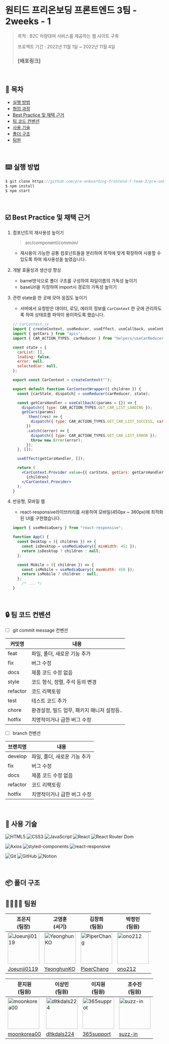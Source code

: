 # 원티드 프리온보딩 프론트엔드 3팀 - 2weeks - 1

> 목적 : B2C 차량대여 서비스를 제공하는 웹 사이트 구축
> 
> 
> 프로젝트 기간 : 2022년 11월 1일 ~ 2022년 11월 4일
> 
> ### [배포링크]
> 

</br>

## 📖 목차

- [실행 방법](notion://www.notion.so/fa94d6048d2047588e23d9ac118ba55a?p=2de19840ab974b45b297096b95590ef3&showMoveTo=true&saveParent=true#%EF%B8%8F-%EC%8B%A4%ED%96%89-%EB%B0%A9%EB%B2%95)
- [협업 과정](notion://www.notion.so/fa94d6048d2047588e23d9ac118ba55a?p=2de19840ab974b45b297096b95590ef3&showMoveTo=true&saveParent=true#-%ED%98%91%EC%97%85-%EA%B3%BC%EC%A0%95)
- [Best Practice 및 채택 근거](notion://www.notion.so/fa94d6048d2047588e23d9ac118ba55a?p=2de19840ab974b45b297096b95590ef3&showMoveTo=true&saveParent=true#%EF%B8%8F-best-practice-%EB%B0%8F-%EC%B1%84%ED%83%9D-%EA%B7%BC%EA%B1%B0)
- [팀 코드 컨벤션](notion://www.notion.so/fa94d6048d2047588e23d9ac118ba55a?p=2de19840ab974b45b297096b95590ef3&showMoveTo=true&saveParent=true#-%ED%8C%80-%EC%BD%94%EB%93%9C-%EC%BB%A8%EB%B2%A4%EC%85%98)
- [사용 기술](notion://www.notion.so/fa94d6048d2047588e23d9ac118ba55a?p=2de19840ab974b45b297096b95590ef3&showMoveTo=true&saveParent=true#-%EC%82%AC%EC%9A%A9-%EA%B8%B0%EC%88%A0)
- [폴더 구조](notion://www.notion.so/fa94d6048d2047588e23d9ac118ba55a?p=2de19840ab974b45b297096b95590ef3&showMoveTo=true&saveParent=true#%ED%8F%B4%EB%8D%94-%EA%B5%AC%EC%A1%B0)
- [팀원](notion://www.notion.so/fa94d6048d2047588e23d9ac118ba55a?p=2de19840ab974b45b297096b95590ef3&showMoveTo=true&saveParent=true#-%ED%8C%80%EC%9B%90)

</br>

## ⌨️ 실행 방법

```jsx
$ git clone https://github.com/pre-onboarding-frontend-7-team-3/pre-onboarding-7th-2-1-3.git
$ npm install
$ npm start
```

</br>

## ☑️ Best Practice 및 채택 근거

1. 컴포넌트의 재사용성 높이기
    
    > src/component/common/
    > 
    - 재사용이 가능한 공통 컴포넌트들을 분리하여 목적에 맞게 확장하여 사용할 수 있도록 하여 재사용성을 높였습니다.
2. 개발 효율성과 생산성 향상
    - barrel방식으로 폴더 구조를 구성하여 파일이름의 가독성 높이기
    - baseUrl을 지정하여 import시 경로의 가독성 높이기
3. 관련 state을 한 곳에 모아 응집도 높이기 
    - 서버에서 요청받은 데이터, 로딩, 에러의 정보를 `CarContext` 한 곳에 관리하도록 하여 상태흐름 파악이 용이하도록 했습니다.
    
    ```jsx
    // CarContext.js
    import { createContext, useReducer, useEffect, useCallback, useContext } from "react";
    import { getCars } from "apis";
    import { CAR_ACTION_TYPES, carReducer } from "helpers/useCarReducer";
    
    const state = {
      carList: [],
      loading: false,
      error: null,
      selectedCar: null,
    };
    
    export const CarContext = createContext("");
    
    export default function CarContextWrapper({ children }) {
      const [carState, dispatch] = useReducer(carReducer, state);
    
      const getCarsHandler = useCallback((params = {}) => {
        dispatch({ type: CAR_ACTION_TYPES.GET_CAR_LIST_LOADING });
        getCars(params)
          .then((res) => {
            dispatch({ type: CAR_ACTION_TYPES.GET_CAR_LIST_SUCCESS, cars: res });
          })
          .catch((error) => {
            dispatch({ type: CAR_ACTION_TYPES.GET_CAR_LIST_ERROR });
            throw new Error(error);
          });
      }, []);
    
      useEffect(getCarsHandler, []);
    
      return (
        <CarContext.Provider value={{ carState, getCars: getCarsHandler }}>
          {children}
        </CarContext.Provider>
      );
    }
    ```
    
4. 반응형, 모바일 웹
    - react-responsive라이브러리를 사용하여 모바일(450px ~ 360px)에 최적화된 UI를 구현했습니다.
    
    ```jsx
    import { useMediaQuery } from "react-responsive";
    
    function App() {
      const Desktop = ({ children }) => {
        const isDesktop = useMediaQuery({ minWidth: 451 });
        return isDesktop ? children : null;
      };
    
      const Mobile = ({ children }) => {
        const isMobile = useMediaQuery({ maxWidth: 450 });
        return isMobile ? children : null;
      };
    	/* ... */
    }
    ```
    

</br>

## 🔒 팀 코드 컨벤션

- [ ]  git commit message 컨벤션

| 커밋명 | 내용 |
| --- | --- |
| feat | 파일, 폴더, 새로운 기능 추가 |
| fix | 버그 수정 |
| docs | 제품 코드 수정 없음 |
| style | 코드 형식, 정렬, 주석 등의 변경 |
| refactor | 코드 리팩토링 |
| test | 테스트 코드 추가 |
| chore | 환경설정, 빌드 업무, 패키지 매니저 설정등.. |
| hotfix | 치명적이거나 급한 버그 수정 |
- [ ]  branch 컨벤션

| 브랜치명 | 내용 |
| --- | --- |
| develop | 파일, 폴더, 새로운 기능 추가 |
| fix | 버그 수정 |
| docs | 제품 코드 수정 없음 |
| refactor | 코드 리팩토링 |
| hotfix | 치명적이거나 급한 버그 수정 |

</br>

## 🔨 사용 기술

<img alt="HTML5" src ="https://img.shields.io/badge/HTML5-E34F26?&style=flat&logo=HTML5&logoColor=white"/> <img alt="CSS3" src ="https://img.shields.io/badge/CSS3-1572B6?&style=flat&logo=CSS3&logoColor=white"/> <img alt="JavaScript" src ="https://img.shields.io/badge/JavaScript-F7DF1E?&style=flat&logo=JavaScript&logoColor=white"/> <img alt="React" src ="https://img.shields.io/badge/React-61DAFB?&style=flat&logo=React&logoColor=white"/> <img alt="React Router Dom" src ="https://img.shields.io/badge/React_Router_DOM-CA4245?&style=flat&logo=ReactRouter&logoColor=white"/>

<img alt="Axios" src ="https://img.shields.io/badge/Axios-5A29E4?&style=flat&logo=Axios&logoColor=white"/> <img alt="styled-components" src ="https://img.shields.io/badge/styled components-DB7093?&style=flat&logo=styled-components&logoColor=white"/> <img alt="react-responsive" src ="https://img.shields.io/badge/react responsive-000000?&style=flat&logoColor=white"/>

<img alt="Git" src ="https://img.shields.io/badge/Git-F05032?&style=flat&logo=Git&logoColor=white"/> <img alt="GitHub" src ="https://img.shields.io/badge/GitHub-181717?&style=flat&logo=GitHub&logoColor=white"/> <img alt="Notion" src ="https://img.shields.io/badge/Notion-000000?&style=flat&logo=Notion&logoColor=white"/>


</br>

## 📦 폴더 구조

## 👨‍👩‍👧‍👦 팀원

| 조은지<br/>(팀장) | 고영훈<br/>(서기) | 김창희<br/>(팀원) | 박정민<br/>(팀원) |
| --- | --- | --- | --- |
| <img src="https://avatars.githubusercontent.com/u/95282989?s=96&v=4" alt="Joeunji0119" width="100" height="100"> | <img src="https://avatars.githubusercontent.com/u/65995664?s=96&v=4" alt="YeonghunKO" width="100" height="100"> | <img src="https://avatars.githubusercontent.com/u/45018724?s=96&v=4" alt="PiperChang" width="100" height="100"> | <img src="https://avatars.githubusercontent.com/u/55550034?s=96&v=4" alt="ono212" width="100" height="100"> |
| [Joeunji0119](https://github.com/Joeunji0119) | [YeonghunKO](https://github.com/YeonghunKO) | [PiperChang](https://github.com/PiperChang) | [ono212](https://github.com/ono212) |

| 문지원<br/>(팀원) | 이상민<br/>(팀원) | 이지원<br/>(팀원) | 조수진<br/>(팀원) |
| --- | --- | --- | --- |
| <img src="https://avatars.githubusercontent.com/u/78708082?s=96&v=4" alt="moonkorea00" width="100" height="100"> | <img src="https://avatars.githubusercontent.com/u/28257740?s=96&v=4" alt="dltkdals224" with="100" height="100"> | <img src="https://avatars.githubusercontent.com/u/86206374?s=96&v=4" alt="365supprot" width="100" height="100"> | <img src="https://avatars.githubusercontent.com/u/110365677?v=4" alt="suzz-in" width="100" height="100"> |
| [moonkorea00](https://github.com/moonkorea00) | [dltkdals224](https://github.com/dltkdals224) | [365support](https://github.com/365support) | [suzz-in](https://github.com/suzz-in) |


